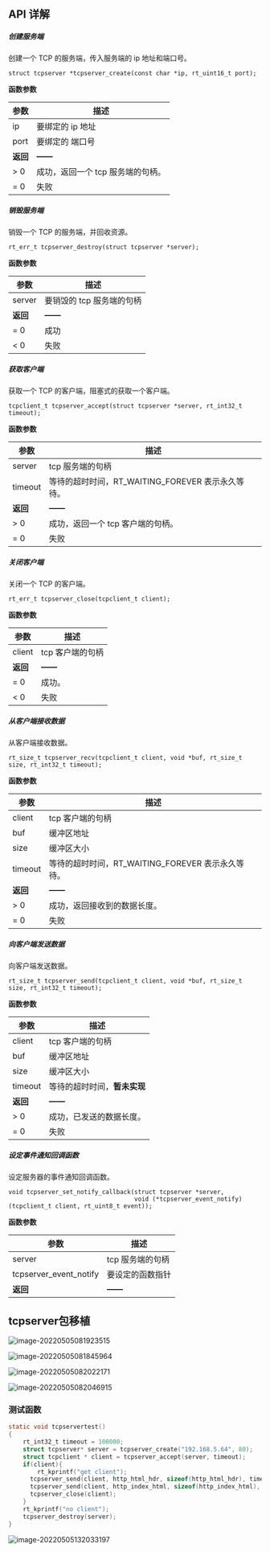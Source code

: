 ## API 详解



##### 创建服务端

创建一个 TCP 的服务端，传入服务端的 ip 地址和端口号。

```
struct tcpserver *tcpserver_create(const char *ip, rt_uint16_t port);
```

**函数参数**

| 参数     | 描述                              |
| -------- | --------------------------------- |
| ip       | 要绑定的 ip 地址                  |
| port     | 要绑定的 端口号                   |
| **返回** | **——**                            |
| >  0     | 成功，返回一个 tcp 服务端的句柄。 |
| = 0      | 失败                              |

##### 销毁服务端

销毁一个 TCP 的服务端，并回收资源。

```
rt_err_t tcpserver_destroy(struct tcpserver *server);
```

**函数参数**

| 参数     | 描述                      |
| -------- | ------------------------- |
| server   | 要销毁的 tcp 服务端的句柄 |
| **返回** | **——**                    |
| =  0     | 成功                      |
| < 0      | 失败                      |

##### 获取客户端

获取一个 TCP 的客户端，阻塞式的获取一个客户端。

```
tcpclient_t tcpserver_accept(struct tcpserver *server, rt_int32_t timeout);
```

**函数参数**

| 参数     | 描述                                              |
| -------- | ------------------------------------------------- |
| server   | tcp 服务端的句柄                                  |
| timeout  | 等待的超时时间，RT_WAITING_FOREVER 表示永久等待。 |
| **返回** | **——**                                            |
| >  0     | 成功，返回一个 tcp 客户端的句柄。                 |
| = 0      | 失败                                              |

##### 关闭客户端

关闭一个 TCP 的客户端。

```
rt_err_t tcpserver_close(tcpclient_t client);
```

**函数参数**

| 参数     | 描述             |
| -------- | ---------------- |
| client   | tcp 客户端的句柄 |
| **返回** | **——**           |
| =  0     | 成功。           |
| < 0      | 失败             |

##### 从客户端接收数据

从客户端接收数据。

```
rt_size_t tcpserver_recv(tcpclient_t client, void *buf, rt_size_t size, rt_int32_t timeout);
```

**函数参数**

| 参数     | 描述                                              |
| -------- | ------------------------------------------------- |
| client   | tcp 客户端的句柄                                  |
| buf      | 缓冲区地址                                        |
| size     | 缓冲区大小                                        |
| timeout  | 等待的超时时间，RT_WAITING_FOREVER 表示永久等待。 |
| **返回** | **——**                                            |
| >  0     | 成功，返回接收到的数据长度。                      |
| = 0      | 失败                                              |

##### 向客户端发送数据

向客户端发送数据。

```
rt_size_t tcpserver_send(tcpclient_t client, void *buf, rt_size_t size, rt_int32_t timeout);
```

**函数参数**

| 参数     | 描述                         |
| -------- | ---------------------------- |
| client   | tcp 客户端的句柄             |
| buf      | 缓冲区地址                   |
| size     | 缓冲区大小                   |
| timeout  | 等待的超时时间，**暂未实现** |
| **返回** | **——**                       |
| >  0     | 成功，已发送的数据长度。     |
| = 0      | 失败                         |

##### 设定事件通知回调函数

设定服务器的事件通知回调函数。

```
void tcpserver_set_notify_callback(struct tcpserver *server,
                                   void (*tcpserver_event_notify)(tcpclient_t client, rt_uint8_t event));
```

**函数参数**

| 参数                   | 描述             |
| ---------------------- | ---------------- |
| server                 | tcp 服务端的句柄 |
| tcpserver_event_notify | 要设定的函数指针 |
| **返回**               | **——**           |

## tcpserver包移植



![image-20220505081923515](https://cdn.jsdelivr.net/gh/Billyas/myimg/img/image-20220505081923515.png)



![image-20220505081845964](https://cdn.jsdelivr.net/gh/Billyas/myimg/img/image-20220505081845964.png)

![image-20220505082022171](https://cdn.jsdelivr.net/gh/Billyas/myimg/img/image-20220505082022171.png)

![image-20220505082046915](https://cdn.jsdelivr.net/gh/Billyas/myimg/img/image-20220505082046915.png)





### 测试函数

```c
static void tcpservertest()
{
    rt_int32_t timeout = 100000;
    struct tcpserver* server = tcpserver_create("192.168.5.64", 80);
    struct tcpclient * client = tcpserver_accept(server, timeout);
    if(client){
        rt_kprintf("get client");
      tcpserver_send(client, http_html_hdr, sizeof(http_html_hdr), timeout);
      tcpserver_send(client, http_index_html, sizeof(http_index_html), timeout);
      tcpserver_close(client);
    }
    rt_kprintf("no client");
    tcpserver_destroy(server);
}

```









![image-20220505132033197](https://cdn.jsdelivr.net/gh/Billyas/myimg/img/image-20220505132033197.png)

